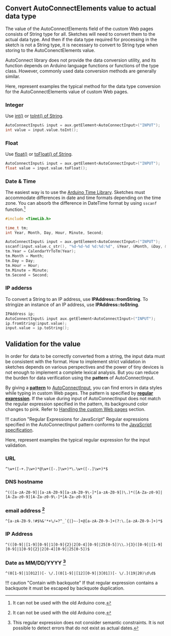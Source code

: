 ## Convert AutoConnectElements value to actual data type

The value of the AutoConnectElements field of the custom Web pages consists of String type for all. Sketches will need to convert them to the actual data type. And then if the data type required for processing in the sketch is not a String type, it is necessary to convert to String type when storing to the AutoConenctElements value.

AutoConnect library does not provide the data conversion utility, and its function depends on Arduino language functions or functions of the type class. However, commonly used data conversion methods are generally similar.

Here, represent examples the typical method for the data type conversion for the AutoConnectElements value of custom Web pages.

### <i class="fa fa-exchange"></i> Integer

Use [int()](https://www.arduino.cc/reference/en/language/variables/conversion/intcast/) or [toInt() of String](https://www.arduino.cc/reference/en/language/variables/data-types/string/functions/toint/).

```cpp
AutoConnectInput& input = aux.getElement<AutoConnectInput>("INPUT");
int value = input.value.toInt();
```

### <i class="fa fa-exchange"></i> Float

Use [float()](https://www.arduino.cc/reference/en/language/variables/conversion/floatcast/) or [toFloat() of String](https://www.arduino.cc/reference/en/language/variables/data-types/string/functions/tofloat/).

```cpp
AutoConnectInput& input = aux.getElement<AutoConnectInput>("INPUT");
float value = input.value.toFloat();
```

### <i class="fa fa-exchange"></i> Date &amp; Time

The easiest way is to use the [Arduino Time Library](https://www.pjrc.com/teensy/td_libs_Time.html). Sketches must accommodate differences in date and time formats depending on the time zone. You can absorb the difference in DateTime format by using `sscanf` function.[^1]

[^1]:It can not be used with the old Arduino core.

```cpp
#include <TimeLib.h>

time_t tm;
int Year, Month, Day, Hour, Minute, Second;

AutoConnectInput& input = aux.getElement<AutoConnectInput>("INPUT");
sscanf(input.value.c_str(), "%d-%d-%d %d:%d:%d", &Year, &Month, &Day, &Hour, &Minute, &Second);
tm.Year = CalendarYrToTm(Year);
tm.Month = Month;
tm.Day = Day;
tm.Hour = Hour;
tm.Minute = Minute;
tm.Second = Second;
```

### <i class="fa fa-exchange"></i> IP adderss

To convert a String to an IP address, use **IPAddress::fromString**. To stringize an instance of an IP address, use **IPAddress::toString**.

```cpp
IPAddress ip;
AutoConnectInput& input aux.getElement<AutoConnectInput>("INPUT");
ip.fromString(input.value);
input.value = ip.toString();
```

## Validation for the value

In order for data to be correctly converted from a string, the input data must be consistent with the format. How to implement strict validation in sketches depends on various perspectives and the power of tiny devices is not enough to implement a complete lexical analysis. But you can reduce the burden for data verification using the **pattern** of AutoConnectInput.

By giving a [**pattern**](achandling.md#check-data-against-on-submission) to [AutoConnectInput](apielements.md#pattern), you can find errors in data styles while typing in custom Web pages. The pattern is specified by [**regular expression**](https://developer.mozilla.org/en-US/docs/Web/JavaScript/Guide/Regular_Expressions). If the value during input of AutoConnectInput does not match the regular expression specified in the pattern, its background color changes to pink. Refer to [Handling the custom Web pages](achandling.md#check-data-against-on-submission) section.

!!! caution "Regular Expressions for JavaScript"
    Regular expressions specified in the AutoConnectInput pattern conforms to the [JavaScript specification](https://developer.mozilla.org/en-US/docs/Web/JavaScript/Guide/Regular_Expressions).

Here, represent examples the typical regular expression for the input validation.

### <i class="fa fa-check-square"></i> URL

```
^\w+([-+.]\w+)*@\w+([-.]\w+)*\.\w+([-.]\w+)*$
```

### <i class="fa fa-check-square"></i> DNS hostname

```
^(([a-zA-Z0-9]|[a-zA-Z0-9][a-zA-Z0-9\-]*[a-zA-Z0-9])\.)*([A-Za-z0-9]|[A-Za-z0-9][A-Za-z0-9\-]*[A-Za-z0-9])$
```

### <i class="fa fa-check-square"></i> email address [^1]

```
^[a-zA-Z0-9.!#$%&'*+\/=?^_`{|}~-]+@[a-zA-Z0-9-]+(?:\.[a-zA-Z0-9-]+)*$
```

### <i class="fa fa-check-square"></i> IP Address

```
^(([0-9]|[1-9][0-9]|1[0-9]{2}|2[0-4][0-9]|25[0-5])\\.){3}([0-9]|[1-9][0-9]|1[0-9]{2}|2[0-4][0-9]|25[0-5])$
```

### <i class="fa fa-check-square"></i> Date as MM/DD/YYYY [^2]

```
^(0[1-9]|1[012])[- \/.](0[1-9]|[12][0-9]|3[01])[- \/.](19|20)\d\d$
```

!!! caution "Contain with backquote"
    If that regular expression contains a backquote it must be escaped by backquote duplication.

[^1]: This regular expression does not fully support the format of the e-mail address requested in [RFC5322](https://tools.ietf.org/html/rfc5322).
[^2]: This regular expression does not consider semantic constraints. It is not possible to detect errors that do not exist as actual dates.